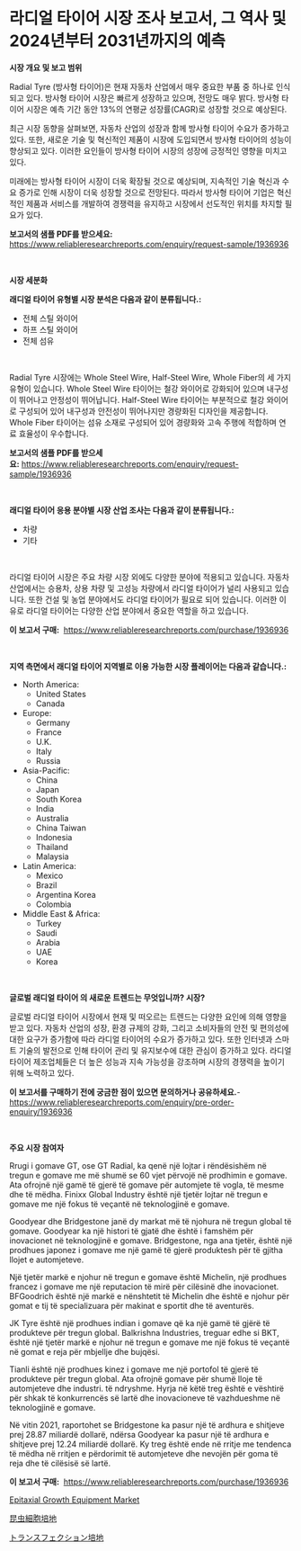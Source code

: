 <p><h1>라디얼 타이어 시장 조사 보고서, 그 역사 및 2024년부터 2031년까지의 예측</h1></p><p><strong>시장 개요 및 보고 범위</strong></p>
<p><p>Radial Tyre (방사형 타이어)은 현재 자동차 산업에서 매우 중요한 부품 중 하나로 인식되고 있다. 방사형 타이어 시장은 빠르게 성장하고 있으며, 전망도 매우 밝다. 방사형 타이어 시장은 예측 기간 동안 13%의 연평균 성장률(CAGR)로 성장할 것으로 예상된다.</p><p>최근 시장 동향을 살펴보면, 자동차 산업의 성장과 함께 방사형 타이어 수요가 증가하고 있다. 또한, 새로운 기술 및 혁신적인 제품이 시장에 도입되면서 방사형 타이어의 성능이 향상되고 있다. 이러한 요인들이 방사형 타이어 시장의 성장에 긍정적인 영향을 미치고 있다.</p><p>미래에는 방사형 타이어 시장이 더욱 확장될 것으로 예상되며, 지속적인 기술 혁신과 수요 증가로 인해 시장이 더욱 성장할 것으로 전망된다. 따라서 방사형 타이어 기업은 혁신적인 제품과 서비스를 개발하여 경쟁력을 유지하고 시장에서 선도적인 위치를 차지할 필요가 있다.</p></p>
<p><strong>보고서의 샘플 PDF를 받으세요:</strong> <a href="https://www.reliableresearchreports.com/enquiry/request-sample/1936936">https://www.reliableresearchreports.com/enquiry/request-sample/1936936</a></p>
<p>&nbsp;</p>
<p><strong>시장 세분화</strong></p>
<p><strong>래디얼 타이어 유형별 시장 분석은 다음과 같이 분류됩니다.:</strong></p>
<p><ul><li>전체 스틸 와이어</li><li>하프 스틸 와이어</li><li>전체 섬유</li></ul></p>
<p>&nbsp;</p>
<p><p>Radial Tyre 시장에는 Whole Steel Wire, Half-Steel Wire, Whole Fiber의 세 가지 유형이 있습니다. Whole Steel Wire 타이어는 철강 와이어로 강화되어 있으며 내구성이 뛰어나고 안정성이 뛰어납니다. Half-Steel Wire 타이어는 부분적으로 철강 와이어로 구성되어 있어 내구성과 안전성이 뛰어나지만 경량화된 디자인을 제공합니다. Whole Fiber 타이어는 섬유 소재로 구성되어 있어 경량화와 고속 주행에 적합하며 연료 효율성이 우수합니다.</p></p>
<p><strong>보고서의 샘플 PDF를 받으세요:</strong>&nbsp;<a href="https://www.reliableresearchreports.com/enquiry/request-sample/1936936">https://www.reliableresearchreports.com/enquiry/request-sample/1936936</a></p>
<p>&nbsp;</p>
<p><strong> 래디얼 타이어 응용 분야별 시장 산업 조사는 다음과 같이 분류됩니다.:</strong></p>
<p><ul><li>차량</li><li>기타</li></ul></p>
<p>&nbsp;</p>
<p><p>라디얼 타이어 시장은 주요 차량 시장 외에도 다양한 분야에 적용되고 있습니다. 자동차 산업에서는 승용차, 상용 차량 및 고성능 차량에서 라디얼 타이어가 널리 사용되고 있습니다. 또한 건설 및 농업 분야에서도 라디얼 타이어가 필요로 되어 있습니다. 이러한 이유로 라디얼 타이어는 다양한 산업 분야에서 중요한 역할을 하고 있습니다.</p></p>
<p><strong>이 보고서 구매:</strong>&nbsp; <a href="https://www.reliableresearchreports.com/purchase/1936936">https://www.reliableresearchreports.com/purchase/1936936</a></p>
<p>&nbsp;</p>
<p><strong>지역 측면에서 래디얼 타이어 지역별로 이용 가능한 시장 플레이어는 다음과 같습니다.:</strong></p>
<p><ul>
    <li>
        North America:
        <ul>
            <li>United States</li>
            <li>Canada</li>
        </ul>
    </li>
    <li>
        Europe:
        <ul>
            <li>Germany</li>
            <li>France</li>
            <li>U.K.</li>
            <li>Italy</li>
            <li>Russia</li>
        </ul>
    </li>
    <li>
        Asia-Pacific:
        <ul>
            <li>China</li>
            <li>Japan</li>
            <li>South Korea</li>
            <li>India</li>
            <li>Australia</li>
            <li>China Taiwan</li>
            <li>Indonesia</li>
            <li>Thailand</li>
            <li>Malaysia</li>
        </ul>
    </li>
    <li>
        Latin America:
        <ul>
            <li>Mexico</li>
            <li>Brazil</li>
            <li>Argentina Korea</li>
            <li>Colombia</li>
        </ul>
    </li>
    <li>
        Middle East & Africa:
        <ul>
            <li>Turkey</li>
            <li>Saudi</li>
            <li>Arabia</li>
            <li>UAE</li>
            <li>Korea</li>
        </ul>
    </li>
    </ul></p>
<p>&nbsp;</p>
<p><strong>글로벌 래디얼 타이어 의 새로운 트렌드는 무엇입니까? 시장?</strong></p>
<p><p>글로벌 라디얼 타이어 시장에서 현재 및 떠오르는 트렌드는 다양한 요인에 의해 영향을 받고 있다. 자동차 산업의 성장, 환경 규제의 강화, 그리고 소비자들의 안전 및 편의성에 대한 요구가 증가함에 따라 라디얼 타이어의 수요가 증가하고 있다. 또한 인터넷과 스마트 기술의 발전으로 인해 타이어 관리 및 유지보수에 대한 관심이 증가하고 있다. 라디얼 타이어 제조업체들은 더 높은 성능과 지속 가능성을 강조하며 시장의 경쟁력을 높이기 위해 노력하고 있다.</p></p>
<p><strong>이 보고서를 구매하기 전에 궁금한 점이 있으면 문의하거나 공유하세요.</strong>- <a href="https://www.reliableresearchreports.com/enquiry/pre-order-enquiry/1936936">https://www.reliableresearchreports.com/enquiry/pre-order-enquiry/1936936</a></p>
<p>&nbsp;</p>
<p><strong>주요 시장 참여자</strong></p>
<p><p>Rrugi i gomave GT, ose GT Radial, ka qenë një lojtar i rëndësishëm në tregun e gomave me më shumë se 60 vjet përvojë në prodhimin e gomave. Ata ofrojnë një gamë të gjerë të gomave për automjete të vogla, të mesme dhe të mëdha. Finixx Global Industry është një tjetër lojtar në tregun e gomave me një fokus të veçantë në teknologjinë e gomave.</p><p>Goodyear dhe Bridgestone janë dy markat më të njohura në tregun global të gomave. Goodyear ka një histori të gjatë dhe është i famshëm për inovacionet në teknologjinë e gomave. Bridgestone, nga ana tjetër, është një prodhues japonez i gomave me një gamë të gjerë produktesh për të gjitha llojet e automjeteve.</p><p>Një tjetër markë e njohur në tregun e gomave është Michelin, një prodhues francez i gomave me një reputacion të mirë për cilësinë dhe inovacionet. BFGoodrich është një markë e nënshtetit të Michelin dhe është e njohur për gomat e tij të specializuara për makinat e sportit dhe të aventurës.</p><p>JK Tyre është një prodhues indian i gomave që ka një gamë të gjërë të produkteve për tregun global. Balkrishna Industries, treguar edhe si BKT, është një tjetër markë e njohur në tregun e gomave me një fokus të veçantë në gomat e reja për mbjellje dhe bujqësi.</p><p>Tianli është një prodhues kinez i gomave me një portofol të gjerë të produkteve për tregun global. Ata ofrojnë gomave për shumë lloje të automjeteve dhe industri. të ndryshme. Hyrja në këtë treg është e vështirë për shkak të konkurrencës së lartë dhe inovacioneve të vazhdueshme në teknologjinë e gomave.</p><p>Në vitin 2021, raportohet se Bridgestone ka pasur një të ardhura e shitjeve prej 28.87 miliardë dollarë, ndërsa Goodyear ka pasur një të ardhura e shitjeve prej 12.24 miliardë dollarë. Ky treg është ende në rritje me tendenca të mëdha në rritjen e përdorimit të automjeteve dhe nevojën për goma të reja dhe të cilësisë së lartë.</p></p>
<p><strong>이 보고서 구매:</strong>&nbsp;&nbsp;<a href="https://www.reliableresearchreports.com/purchase/1936936">https://www.reliableresearchreports.com/purchase/1936936</a></p>
<p><p><a href="https://github.com/mbisetmhermsr/Market-Research-Report-List-1/blob/main/epitaxial-growth-equipment-market.md">Epitaxial Growth Equipment Market</a></p><p><a href="https://github.com/laurenreichert/Market-Research-Report-List-1/blob/main/100438012492.md">昆虫細胞培地</a></p><p><a href="https://github.com/RodHoppe07/Market-Research-Report-List-1/blob/main/400413312493.md">トランスフェクション培地</a></p></p>
